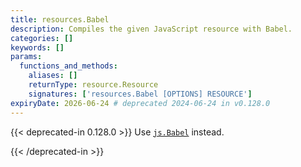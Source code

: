 ```yaml
---
title: resources.Babel
description: Compiles the given JavaScript resource with Babel.
categories: []
keywords: []
params:
  functions_and_methods:
    aliases: []
    returnType: resource.Resource
    signatures: ['resources.Babel [OPTIONS] RESOURCE']
expiryDate: 2026-06-24 # deprecated 2024-06-24 in v0.128.0
---
```


{{< deprecated-in 0.128.0 >}}
Use [`js.Babel`][] instead.

[`js.Babel`]: /docs/reference/functions/js/babel/
{{< /deprecated-in >}}

